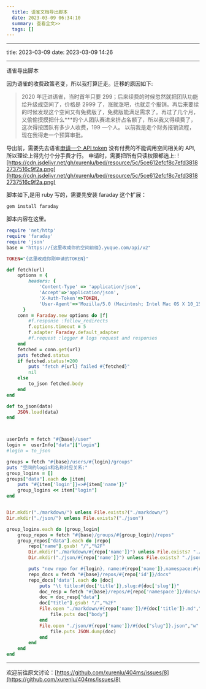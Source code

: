 ```yaml
---
  title: 语雀文档导出脚本
  date: 2023-03-09 06:34:10
  summary: 查看全文>>
  tags: []
---
```


---

title: 2023-03-09
date: 2023-03-09 14:26

---

语雀导出脚本

因为语雀的收费政策老变，所以我打算迁走。迁移的原因如下:

> 2020 年迁进语雀，当时首年只要 299；后来续费的时候忽然就把团队功能给升级成空间了，价格是 2999 了，涨就涨吧，也就走个报销。再后来要续的时候发现这个空间又有免费版了，免费版能满足需求了。再过了几个月，又偷偷摸摸把什么\*\*\*的个人团队赛进来挤占名额了，所以我又得续费了，这次得按团队有多少人收费，199 一个人。
> 以前我是走个财务报销流程，现在我得走一个预算审批。

导出前，需要先去语雀[申请一个 API token](https://www.yuque.com/settings/tokens) 没有付费的不能调用空间相关的 API,所以理论上得先付个分手费才行。
申请时，需要把所有只读权限都选上:
![https://cdn.jsdelivr.net/gh/xurenlu/bed/resource/5c/5ce612efcf8c7efd38182737516c9f2a.png](https://cdn.jsdelivr.net/gh/xurenlu/bed/resource/5c/5ce612efcf8c7efd38182737516c9f2a.png)

脚本如下,是用 ruby 写的，需要先安装 faraday 这个扩展：

```bash
gem install faraday
```

脚本内容在这里。

```ruby
require 'net/http'
require 'faraday'
require 'json'
base = "https://{这里改成你的空间前缀}.yuque.com/api/v2"

TOKEN="{这里改成你刚申请的TOKEN}"

def fetch(url)
    options = {
        headers: {
            'Content-Type' => 'application/json',
            'Accept'=>'application/json',
            'X-Auth-Token'=>TOKEN,
            'User-Agent'=>'Mozilla/5.0 (Macintosh; Intel Mac OS X 10_15_7) AppleWebKit/537.36 (KHTML, like Gecko) Chrome/110.0.0.0 Safari/537.36'}
      }
    conn = Faraday.new options do |f|
        #f.response :follow_redirects
        f.options.timeout = 5
        f.adapter Faraday.default_adapter
        #f.request :logger # logs request and responses
    end
    fetched = conn.get(url)
    puts fetched.status
    if fetched.status!=200
        puts "fetch #{url} failed #{fetched}"
        nil
    else
        to_json fetched.body
    end
end

def to_json(data)
    JSON.load(data)
end



userInfo = fetch "#{base}/user"
login =  userInfo["data"]["login"]
#login = to_json

groups = fetch "#{base}/users/#{login}/groups"
puts "空间的login和名称对应关系:"
group_logins = []
groups["data"].each do |item|
    puts "#{item['login']}=>#{item['name']}"
    group_logins << item["login"]
end


Dir.mkdir("./markdown/") unless File.exists?("./markdown/")
Dir.mkdir("./json/") unless File.exists?("./json")

group_logins.each do |group_login|
    group_repos = fetch "#{base}/groups/#{group_login}/repos"
    group_repos["data"].each do |repo|
        repo["name"].gsub! "/","%2F"
        Dir.mkdir("./markdown/#{repo['name']}") unless File.exists? "./markdown/#{repo['name']}"
        Dir.mkdir("./json/#{repo['name']}") unless File.exists? "./json/#{repo['name']}"

        puts "new repo for #{login}, name:#{repo['name']},namespace:#{repo['namespace']},id:#{repo['id']}"
        repo_docs = fetch "#{base}/repos/#{repo['id']}/docs"
        repo_docs['data'].each do |doc|
            puts "\t title:#{doc['title']},slug:#{doc['slug']}"
            doc_resp = fetch "#{base}/repos/#{repo['namespace']}/docs/#{doc['slug']}"
            doc = doc_resp["data"]
            doc["title"].gsub! "/","%2F"
            File.open "./markdown/#{repo['name']}/#{doc['title']}.md","w" do |file|
                file.puts doc["body"]
            end
            File.open "./json/#{repo['name']}/#{doc["slug"]}.json","w" do |file|
                file.puts JSON.dump(doc)
            end
        end
    end
end

```

---

欢迎前往原文讨论：[https://github.com/xurenlu/404ms/issues/8](https://github.com/xurenlu/404ms/issues/8)

